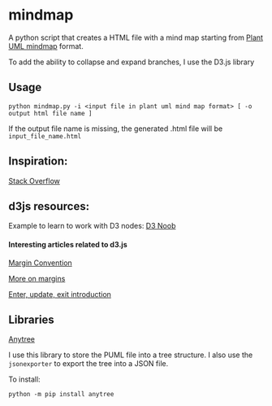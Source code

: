 # mindmap
A python script that creates a HTML file with a mind map starting from [Plant UML mindmap](https://plantuml.com/mindmap-diagram) format.

To add the ability to collapse and expand branches, I use the D3.js library

## Usage

`python mindmap.py -i <input file in plant uml mind map format> [ -o output html file name ]`

If the output file name is missing, the generated .html file will be `input_file_name.html`

## Inspiration:

[Stack Overflow](https://stackoverflow.com/questions/60107431/d3-tree-with-collapsing-boxes-using-d3-version-4)

## d3js resources:

Example to learn to work with D3 nodes: [D3 Noob](http://www.d3noob.org/2014/01/tree-diagrams-in-d3js_11.html)

#### Interesting articles related to d3.js

[Margin Convention](https://observablehq.com/@d3/margin-convention)

[More on margins](https://gist.github.com/jsoma/71bee11bbe6b73887bca4138fd4d2442)

[Enter, update, exit introduction](https://medium.com/@c_behrens/enter-update-exit-6cafc6014c36)

## Libraries

[Anytree](https://pypi.org/project/anytree/)

I use this library to store the PUML file into a tree structure.
I also use the `jsonexporter` to export the tree into a JSON file.

To install:

`python -m pip install anytree`

